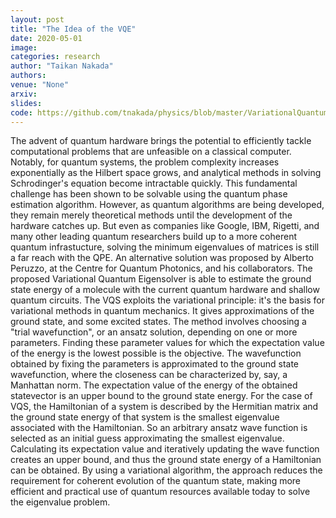```yaml
---
layout: post
title: "The Idea of the VQE"
date: 2020-05-01
image:
categories: research
author: "Taikan Nakada"
authors:
venue: "None"
arxiv:
slides:
code: https://github.com/tnakada/physics/blob/master/VariationalQuantumEigensolver.ipynb
---
```


The advent of quantum hardware brings the potential to efficiently tackle computational problems that are unfeasible on a classical computer. Notably, for quantum systems, the problem complexity increases exponentially as the Hilbert space grows, and analytical methods in solving Schrodinger's equation become intractable quickly. This fundamental challenge has been shown to be solvable using the quantum phase estimation algorithm. However, as quantum algorithms are being developed, they remain merely theoretical methods until the development of the hardware catches up. But even as companies like Google, IBM, Rigetti, and many other leading quantum researchers build up to a more coherent quantum infrastucture, solving the minimum eigenvalues of matrices is still a far reach with the QPE.
An alternative solution was proposed by Alberto Peruzzo, at the Centre for Quantum Photonics, and his collaborators. The proposed Variational Quantum Eigensolver is able to estimate the ground state energy of a molecule with the current quantum hardware and shallow quantum circuits.
The VQS exploits the variational principle: it's the basis for variational methods in quantum mechanics. It gives approximations of the ground state, and some excited states. The method involves choosing a "trial wavefunction", or an ansatz solution, depending on one or more parameters. Finding these parameter values for which the expectation value of the energy is the lowest possible is the objective. The wavefunction obtained by fixing the parameters is approximated to the ground state wavefunction, where the closeness can be characterized by, say, a Manhattan norm. The expectation value of the energy of the obtained statevector is an upper bound to the ground state energy.
For the case of VQS, the Hamiltonian of a system is described by the Hermitian matrix and the ground state energy of that system is the smallest eigenvalue associated with the Hamiltonian. So an arbitrary ansatz wave function is selected as an initial guess approximating the smallest eigenvalue. Calculating its expectation value and iteratively updating the wave function creates an upper bound, and thus the ground state energy of a Hamiltonian can be obtained.
By using a variational algorithm, the approach reduces the requirement for coherent evolution of the quantum state, making more efficient and practical use of quantum resources available today to solve the eigenvalue problem.
